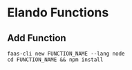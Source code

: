 # Elando Functions

## Add Function

```
faas-cli new FUNCTION_NAME --lang node
cd FUNCTION_NAME && npm install
```